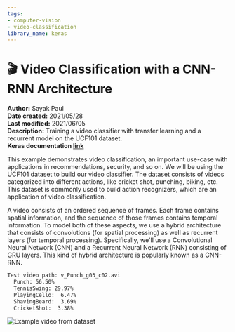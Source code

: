 ```yaml
---
tags:
- computer-vision
- video-classification
library_name: keras
---
```

# 🎬 Video Classification with a CNN-RNN Architecture

**Author:** Sayak Paul   
**Date created:** 2021/05/28    
**Last modified:** 2021/06/05     
**Description:** Training a video classifier with transfer learning and a recurrent model on the UCF101 dataset.     
**Keras documentation [link](https://keras.io/examples/vision/video_classification/)**  

This example demonstrates video classification, an important use-case with applications in recommendations, security, and so on. We will be using the UCF101 dataset to build our video classifier. The dataset consists of videos categorized into different actions, like cricket shot, punching, biking, etc. This dataset is commonly used to build action recognizers, which are an application of video classification.

A video consists of an ordered sequence of frames. Each frame contains spatial information, and the sequence of those frames contains temporal information. To model both of these aspects, we use a hybrid architecture that consists of convolutions (for spatial processing) as well as recurrent layers (for temporal processing). Specifically, we'll use a Convolutional Neural Network (CNN) and a Recurrent Neural Network (RNN) consisting of GRU layers. This kind of hybrid architecture is popularly known as a CNN-RNN.

```bash
Test video path: v_Punch_g03_c02.avi
  Punch: 56.50%
  TennisSwing: 29.97%
  PlayingCello:  6.47%
  ShavingBeard:  3.69%
  CricketShot:  3.38%
 ```   
![Example video from dataset](./animation.gif)
